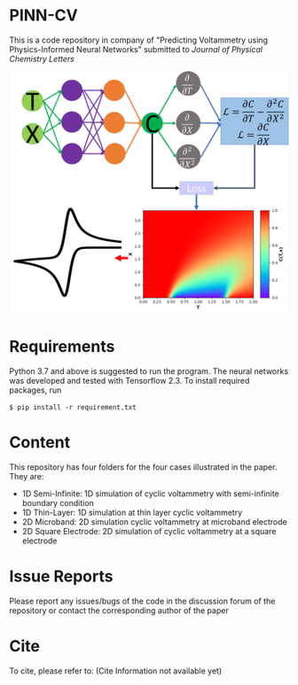 # PINN-CV
 
This is a code repository in company of "Predicting Voltammetry using Physics-Informed Neural Networks" submitted to *Journal of Physical Chemistry Letters* 

![Table of Content Figure](TOC.png)

# Requirements
Python 3.7 and above is suggested to run the program. The neural networks was developed and tested with Tensorflow 2.3. To install required packages, run

```
$ pip install -r requirement.txt

```

# Content
This repository has four folders for the four cases illustrated in the paper. They are: 

* 1D Semi-Infinite: 1D simulation of cyclic voltammetry with semi-infinite boundary condition
* 1D Thin-Layer: 1D simulation at thin layer cyclic voltammetry
* 2D Microband: 2D simulation cyclic voltammetry at microband electrode
* 2D Square Electrode: 2D simulation of cyclic voltammetry at a square electrode


# Issue Reports
Please report any issues/bugs of the code in the discussion forum of the repository or contact the corresponding author of the paper


# Cite
To cite, please refer to:
(Cite Information not available yet)



